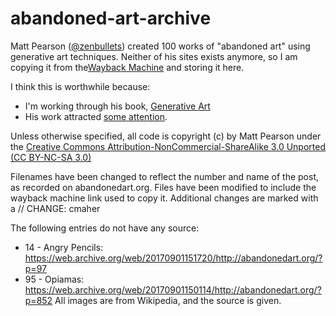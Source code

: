 # abandoned-art-archive

Matt Pearson ([@zenbullets](https://twitter.com/zenbullets)) created 100 works of
"abandoned art" using generative art techniques. Neither of his sites exists anymore, so I
am copying it from the[Wayback Machine](https://web.archive.org/web/20170901150359/http://abandonedart.org/) and storing it here.

I think this is worthwhile because:
* I'm working through his book, [Generative Art](https://www.manning.com/books/generative-art)
* His work attracted [some attention](https://www.vice.com/en_uk/article/ypnqkg/100-abandoned-artworks).

Unless otherwise specified, all code is copyright (c) by Matt Pearson
under the [Creative Commons Attribution-NonCommercial-ShareAlike 3.0 Unported (CC BY-NC-SA 3.0)](https://creativecommons.org/licenses/by-nc-sa/3.0/)

Filenames have been changed to reflect the number and name of the post, as recorded on abandonedart.org.
Files have been modified to include the wayback machine link used to copy it.
Additional changes are marked with a // CHANGE: cmaher

The following entries do not have any source:
* 14 - Angry Pencils: https://web.archive.org/web/20170901151720/http://abandonedart.org/?p=97
* 95 - Opiamas: https://web.archive.org/web/20170901150114/http://abandonedart.org/?p=852
All images are from Wikipedia, and the source is given.
